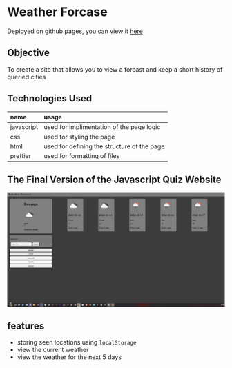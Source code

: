 # Weather Forcase

Deployed on github pages, you can view it [here](https://ianssenne.github.io/ch-weather-app/)

## Objective

To create a site that allows you to view a forcast and keep a short history of queried cities

## Technologies Used

| name       | usage                                       |
| :--------- | :------------------------------------------ |
| javascript | used for implimentation of the page logic   |
| css        | used for styling the page                   |
| html       | used for defining the structure of the page |
| prettier   | used for formatting of files                |

## The Final Version of the Javascript Quiz Website

![Forecast App](./readme-assets/page_0.png)

## features

- storing seen locations using `localStorage`
- view the current weather
- view the weather for the next 5 days
